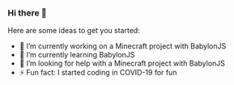 ### Hi there 👋

Here are some ideas to get you started:

- 🔭 I’m currently working on a Minecraft project with BabylonJS
- 🌱 I’m currently learning BabylonJS
- 🤔 I’m looking for help with a Minecraft project with BabylonJS
- ⚡ Fun fact: I started coding in COVID-19 for fun 

